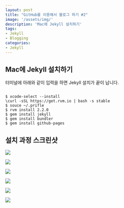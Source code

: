 ```yaml
---
layout: post
title: "GitHub를 이용해서 블로그 하기 #2"
image: '/assets/img/'
description: 'Mac에 Jekyll 설치하기'
tags:
- Jekyll
- Blogging
categories:
- Jekyll
---
```


## Mac에 Jekyll 설치하기
터미널에 아래와 같이 입력을 하면 Jekyll 설치가 끝이 납니다.

```

$ xcode-select --install
\curl -sSL https://get.rvm.io | bash -s stable
$ souce ~/.prifle
$ rvm install 2.2.0
$ gem install jekyll
$ gem install bundler
$ gem install github-pages

```


## 설치 과정 스크린샷

![](https://cdn-images-1.medium.com/max/2000/1*AY8j1j9xRTf73bJo1M9lzA.png)

![](https://cdn-images-1.medium.com/max/600/1*Tfl1W0roAHCLjtws0pjsvQ.png)

![](https://cdn-images-1.medium.com/max/2000/1*JCwcXL4Wc70uC_hatcGoTg.png)

![](https://cdn-images-1.medium.com/max/2000/1*WOHHl_mTNm_tjamwLlHuZg.png)

![](https://cdn-images-1.medium.com/max/2000/1*Vv9qKmBjqCKhJ3me0YTKnQ.png)

![](https://cdn-images-1.medium.com/max/2000/1*6quNcrkujfi2bbZNnD0NhQ.png)

